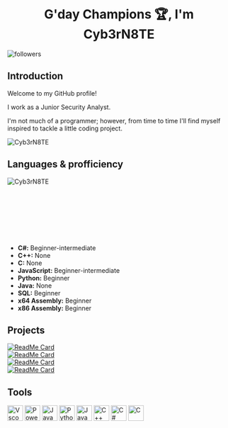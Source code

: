<h1 align="center">G'day Champions 🏆, I'm Cyb3rN8TE</h1>
<img alt="followers" title="Follow me on Github" src="https://img.shields.io/github/followers/cyb3rn8te?color=236ad3&style=for-the-badge&logo=github&label=Follow"/>

## Introduction

Welcome to my GitHub profile!

I work as a Junior Security Analyst.

I'm not much of a programmer; however, from time to time I'll find myself inspired to tackle a little coding project.

<img src="https://myreadme.vercel.app/api/embed/cyb3rn8te?panels=userstatistics,toprepositories,toplanguages,commitgraph" alt="Cyb3rN8TE" />

## Languages & profficiency
<p><img align="left" src="https://github-readme-stats.vercel.app/api/top-langs?username=Cyb3rN8TE&show_icons=true&locale=en&layout=compact" alt="Cyb3rN8TE" /></p>

<br/>
<br/>
<br/>
<br/>
<br/>
<br/>
<br/>
<br/>

- **C#:** Beginner-intermediate
- **C++:** None
- **C:** None 
- **JavaScript:** Beginner-intermediate
- **Python:** Beginner
- **Java:** None
- **SQL:** Beginner
- **x64 Assembly:** Beginner
- **x86 Assembly:** Beginner

## Projects

[![ReadMe Card](https://github-readme-stats.vercel.app/api/pin/?username=cyb3rn8te&repo=LRWC-Log-Beautify)](https://github.com/Cyb3rN8TE/LRWC-Log-Beautify)
<br/>
[![ReadMe Card](https://github-readme-stats.vercel.app/api/pin/?username=cyb3rn8te&repo=DefangIt)](https://github.com/Cyb3rN8TE/DefangIt)
<br/>
[![ReadMe Card](https://github-readme-stats.vercel.app/api/pin/?username=cyb3rn8te&repo=IOC-Builder)](https://github.com/Cyb3rN8TE/IOC-Builder)
<br/>
[![ReadMe Card](https://github-readme-stats.vercel.app/api/pin/?username=cyb3rn8te&repo=RegKeyCanine)](https://github.com/Cyb3rN8TE/RegKeyCanine)

## Tools

[<img algin="left" alt="Vscode" width="35px" src="https://upload.wikimedia.org/wikipedia/commons/thumb/9/9a/Visual_Studio_Code_1.35_icon.svg/1280px-Visual_Studio_Code_1.35_icon.svg.png" />][Vscode]
[<img algin="left" alt="PowerShell" width="35px" src="https://docs.microsoft.com/en-us/powershell/media/index/ps_black_128.svg" />][pwsh]
[<img algin="left" alt="JavaScript" width="35px" src="https://upload.wikimedia.org/wikipedia/commons/6/6a/JavaScript-logo.png" />][JS]
[<img algin="left" alt="Python" width="35px" src="https://upload.wikimedia.org/wikipedia/commons/thumb/c/c3/Python-logo-notext.svg/1280px-Python-logo-notext.svg.png" />][Python]
[<img algin="left" alt="Java" width="35px" src="https://upload.wikimedia.org/wikipedia/en/thumb/3/30/Java_programming_language_logo.svg/800px-Java_programming_language_logo.svg.png" />][Java]
[<img algin="left" alt="C++" width="35px" src="https://upload.wikimedia.org/wikipedia/commons/thumb/1/18/ISO_C%2B%2B_Logo.svg/1280px-ISO_C%2B%2B_Logo.svg.png" />][C++]
[<img algin="left" alt="C#" width="35px" src="https://upload.wikimedia.org/wikipedia/commons/thumb/b/bd/Logo_C_sharp.svg/1200px-Logo_C_sharp.svg.png" />][C#]
[<img algin="left" alt="C" width="35px" src="https://upload.wikimedia.org/wikipedia/commons/thumb/1/18/C_Programming_Language.svg/926px-C_Programming_Language.svg.png" />][C]

[Vscode]: https://code.visualstudio.com/
[pwsh]: https://docs.microsoft.com/en-us/powershell/
[JS]: https://www.javascript.com/
[Python]: https://www.python.org/
[Java]: https://www.java.com/en/
[C++]: https://isocpp.org/
[C#]: https://learn.microsoft.com/en-us/dotnet/csharp/
[C]: https://www.iso.org/standard/74528.html


